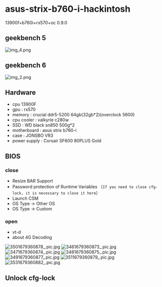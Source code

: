 # asus-strix-b760-i-hackintosh
13900f+b760i+rx570+oc 0.9.0

## geekbench 5
![img_4.png](img_4.png)

## geekbench 6
![img_2.png](img_2.png)

## Hardware
- cpu 13900F
- gpu : rx570
- memory : crucial ddr5-5200 64gb(32gb*2)(overclock 5600)
- cpu cooler :  valkyrie c280w
- SSD : WD black sn850 500g*2
- motherboard : asus strix b760-i
- case : JONSBO VR3
- power supply : Corsair SF600 80PLUS Gold


## BIOS
### close

- Resize BAR Support
- Password protection of Runtime Variables （`If you need to close cfg-lock, it is necessary to close it here`）
- Launch CSM
- OS Type -> Other OS
- OS Type -> Custom
### open

- vt-d
- about 4G Decoding

![3501679360878_.pic.jpg](3501679360878_.pic.jpg)
![3461679360873_.pic.jpg](3461679360873_.pic.jpg)
![3471679360874_.pic.jpg](3471679360874_.pic.jpg)
![3481679360875_.pic.jpg](3481679360875_.pic.jpg)
![3491679360877_.pic.jpg](3491679360877_.pic.jpg)
![3511679360879_.pic.jpg](3511679360879_.pic.jpg)
![3531679360882_.pic.jpg](3531679360882_.pic.jpg)

## Unlock cfg-lock